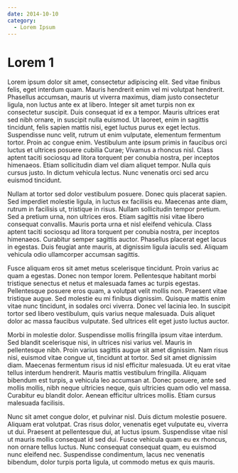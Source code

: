 ```yaml
---
date: 2014-10-10
category:
  - Lorem Ipsum
---
```

# Lorem 1

Lorem ipsum dolor sit amet, consectetur adipiscing elit. Sed vitae finibus felis, eget interdum quam. Mauris hendrerit enim vel mi volutpat hendrerit. Phasellus accumsan, mauris ut viverra maximus, diam justo consectetur ligula, non luctus ante ex at libero. Integer sit amet turpis non ex consectetur suscipit. Duis consequat id ex a tempor. Mauris ultrices erat sed nibh ornare, in suscipit nulla euismod. Ut laoreet, enim in sagittis tincidunt, felis sapien mattis nisi, eget luctus purus ex eget lectus. Suspendisse nunc velit, rutrum ut enim vulputate, elementum fermentum tortor. Proin ac congue enim. Vestibulum ante ipsum primis in faucibus orci luctus et ultrices posuere cubilia Curae; Vivamus a rhoncus nisl. Class aptent taciti sociosqu ad litora torquent per conubia nostra, per inceptos himenaeos. Etiam sollicitudin diam vel diam aliquet tempor. Nulla quis cursus justo. In dictum vehicula lectus. Nunc venenatis orci sed arcu euismod tincidunt.

Nullam at tortor sed dolor vestibulum posuere. Donec quis placerat sapien. Sed imperdiet molestie ligula, in luctus ex facilisis eu. Maecenas ante diam, rutrum in facilisis ut, tristique in risus. Nullam sollicitudin tempor pretium. Sed a pretium urna, non ultrices eros. Etiam sagittis nisi vitae libero consequat convallis. Mauris porta urna et nisl eleifend vehicula. Class aptent taciti sociosqu ad litora torquent per conubia nostra, per inceptos himenaeos. Curabitur semper sagittis auctor. Phasellus placerat eget lacus in egestas. Duis feugiat ante mauris, at dignissim ligula iaculis sed. Aliquam vehicula odio ullamcorper accumsan sagittis.

Fusce aliquam eros sit amet metus scelerisque tincidunt. Proin varius ac quam a egestas. Donec non tempor lorem. Pellentesque habitant morbi tristique senectus et netus et malesuada fames ac turpis egestas. Pellentesque posuere eros quam, a volutpat velit mollis non. Praesent vitae tristique augue. Sed molestie eu mi finibus dignissim. Quisque mattis enim vitae nunc tincidunt, in sodales orci viverra. Donec vel lacinia leo. In suscipit tortor sed libero vestibulum, quis varius neque malesuada. Duis aliquet dolor ac massa faucibus vulputate. Sed ultrices elit eget justo luctus auctor.

Morbi in molestie dolor. Suspendisse mollis fringilla ipsum vitae interdum. Sed blandit scelerisque nisi, in ultrices nisi varius vel. Mauris in pellentesque nibh. Proin varius sagittis augue sit amet dignissim. Nam risus nisi, euismod vitae congue ut, tincidunt at tortor. Sed sit amet dignissim diam. Maecenas fermentum risus id nisl efficitur malesuada. Ut eu erat vitae tellus interdum hendrerit. Mauris mattis vestibulum fringilla. Aliquam bibendum est turpis, a vehicula leo accumsan at. Donec posuere, ante sed mollis mollis, nibh neque ultricies neque, quis ultricies quam odio vel massa. Curabitur eu blandit dolor. Aenean efficitur ultrices mollis. Etiam cursus malesuada facilisis.

Nunc sit amet congue dolor, et pulvinar nisl. Duis dictum molestie posuere. Aliquam erat volutpat. Cras risus dolor, venenatis eget vulputate eu, viverra ut dui. Praesent at pellentesque dui, at luctus ipsum. Suspendisse vitae nisl ut mauris mollis consequat id sed dui. Fusce vehicula quam eu ex rhoncus, non ornare tellus luctus. Nunc consequat consequat quam, eu euismod nunc eleifend nec. Suspendisse condimentum, lacus nec venenatis bibendum, dolor turpis porta ligula, ut commodo metus ex quis mauris.
